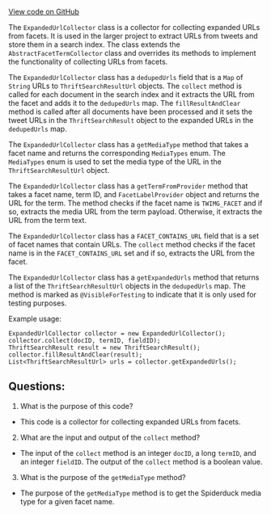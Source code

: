 [View code on GitHub](https://github.com/misbahsy/the-algorithm/src/java/com/twitter/search/earlybird/search/facets/ExpandedUrlCollector.java)

The `ExpandedUrlCollector` class is a collector for collecting expanded URLs from facets. It is used in the larger project to extract URLs from tweets and store them in a search index. The class extends the `AbstractFacetTermCollector` class and overrides its methods to implement the functionality of collecting URLs from facets.

The `ExpandedUrlCollector` class has a `dedupedUrls` field that is a `Map` of `String` URLs to `ThriftSearchResultUrl` objects. The `collect` method is called for each document in the search index and it extracts the URL from the facet and adds it to the `dedupedUrls` map. The `fillResultAndClear` method is called after all documents have been processed and it sets the tweet URLs in the `ThriftSearchResult` object to the expanded URLs in the `dedupedUrls` map.

The `ExpandedUrlCollector` class has a `getMediaType` method that takes a facet name and returns the corresponding `MediaTypes` enum. The `MediaTypes` enum is used to set the media type of the URL in the `ThriftSearchResultUrl` object.

The `ExpandedUrlCollector` class has a `getTermFromProvider` method that takes a facet name, term ID, and `FacetLabelProvider` object and returns the URL for the term. The method checks if the facet name is `TWIMG_FACET` and if so, extracts the media URL from the term payload. Otherwise, it extracts the URL from the term text.

The `ExpandedUrlCollector` class has a `FACET_CONTAINS_URL` field that is a set of facet names that contain URLs. The `collect` method checks if the facet name is in the `FACET_CONTAINS_URL` set and if so, extracts the URL from the facet.

The `ExpandedUrlCollector` class has a `getExpandedUrls` method that returns a list of the `ThriftSearchResultUrl` objects in the `dedupedUrls` map. The method is marked as `@VisibleForTesting` to indicate that it is only used for testing purposes.

Example usage:

```
ExpandedUrlCollector collector = new ExpandedUrlCollector();
collector.collect(docID, termID, fieldID);
ThriftSearchResult result = new ThriftSearchResult();
collector.fillResultAndClear(result);
List<ThriftSearchResultUrl> urls = collector.getExpandedUrls();
```
## Questions: 
 1. What is the purpose of this code?
- This code is a collector for collecting expanded URLs from facets.

2. What are the input and output of the `collect` method?
- The input of the `collect` method is an integer `docID`, a long `termID`, and an integer `fieldID`. The output of the `collect` method is a boolean value.

3. What is the purpose of the `getMediaType` method?
- The purpose of the `getMediaType` method is to get the Spiderduck media type for a given facet name.